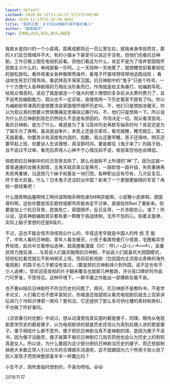 ```yaml
---
layout: default
Lastmod: 2020-08-12T13:14:57.571372+00:00
date: 2019-11-17T15:24:58.000Z
title: "厕所沉思：关于抗日神剧不得不聊的事儿"
author: "猫坂御河"
tags: [神剧,抗日,观众,傲天,编剧]
---
```


我故乡是四川的一个小县城，距离成都将近一百公里左右，就我亲身体验而言，那的人们反日情绪并不大，有的小镇乡下甚至可以说近乎没有。但他们也看抗日神剧，工作日晚上围在电视机前看。但他们看这为什么，肯定不是为了培养爱国情怀民族主义什么的，单纯就看一乐呵。上一天班种一天地累了，就想睡觉前看看轻松的放松放松。看帅哥美女各种极限秀操作，看鬼子坏蛋哇呀哇呀地逃跑战败 ，看战地生死恋打情骂俏，看武林高手保家卫国。抗日神剧中的“鬼子”只是个符号，一个个方便代入各种剧情的万用反派形象而已，作用就是给主角暴打，给编剧写死，给观众憎恶的。说白了就是塑造一个强大的使人憎恨的复杂反派太费时费力了，且不说考验编剧能力，观众也不一定买账，直接借用一下历史冤家不就有了吗。你以为编剧和导演真的是想要渲染家国情怀缅怀历史吗，不，他们只是想拍龙傲天，你以为观众真的想要义愤填膺痛定思痛铭记暴行吗，不，他们只是想爽一下。所以说为什么抗日神剧到现在仍然经久不息是有原因的。市场决定一切。观众看清宫戏，看抗日神剧，是为了什么，难道是为了复习高中历史再默写抽背的吗？肯定还是为了娱乐为了爽啊。虽说是战争片，本质上还是合家欢，看完就睡，睡完就忘，第二天接着看。你要弄点有深度有内涵的，抱歉，观众还要早睡，孩子还得哄，明天还要早起上班，你要谈人生谈理想，真没那时间。要是都往《鬼子来了》的路子拍，且不说过不过审，看完后弄得人心神不宁心情压抑不说，收视率恐怕也会降低。

倘若把抗日神剧中的抗日背景去除了，那么也就称不上所谓的“神”了。因为这就一普普通通的龙傲天剧情，主角天赋异禀众星捧月，一路砍怪一路升级，失败重铸再失败再重铸，沿途捞几个妹子和基友一块打团，各种职业应有尽有，几次反复后，终于皆大欢喜。什么？日本鬼子还没赶出中国？新来了一个更狠更脑残的军官？再拍一部续集吧！

什么猎奇啊血腥啊特工啊间谍啊暗杀啊性虐SM啊异能啊，小皮鞭小皮裤啊，德国骨科啊，这些你要放现实题材或都市异能肯定不过审，直接给你Ban了重新来。但要是加上个抗日背景，民族危亡，家国情怀，反日反蒋，一片赤胆忠心。准了！所以说，这些神剧编剧其实都有着一颗敢于挑战体制，无所不包的心。拍着主旋律，实际上脑子里想的还是B级片。

不过，这也不能全怪市场怪观众什么的，毕竟这老早就是中国人的传 统 艺 能 了，中年人看抗日神剧，青年人看龙傲天，小孩子看奥特曼打小怪兽，宅圈看异世界轻改，起点中文看修仙造神，超英圈看漫威（DC：哼(ノ=Д=)ノ┻━┻），金庸武侠力挽狂澜……与其说人们喜欢脑残抗日神剧，不如说人们就喜欢大团圆模式，轻轻松松看完就忘不影响明天上班。而目前影视剧（包括国内主流观众青睐的海外电视剧）的路子也几乎都没有变过，（要是把抗日神剧译介到外国，说不定也有不少人追捧）。受欢迎高收视的片子翻来覆去也就那几种套路，评分高口碑好的作品门可罗雀，不受待见。这种环境下，一群平庸之作能出一部爆款实属不易。

也不要纠结抗日神剧符不符合历史的问题了，拜托，抗日神剧不是教科书，不是学术论文，人们看它也不图丰富知识，你难道还指望观众看完电视剧后就去上百家讲坛讲几个冷知识博君一笑吗？更何况，它还提供了那么多可供吐槽的素材和笑料，不也做了件好事吗。

《凉宫春日的忧郁》中说过，想从动漫里找真实感的都是傻子，同理，期待从电视剧里学历史的都是傻子，以为电视剧讲的就是历史还信以为真到处跟人讲的更是傻子。傻子相信什么都不意外，傻子把抗日神剧当真不是神剧的错，是因为傻子不读书，因为傻子没脑壳，傻子就算不看抗日神剧打几局农药他也会以为历史上的荆轲真是女人。所以说，为什么要因为这少部分把抗日神剧当历史的傻子，而迁怒抵制掉绝大多数正常人引以为乐的合理娱乐消遣呢，这不就跟因为几个熊孩子放火烧了别人家孩子而禁掉整部喜羊羊一样蠢比吗？

小生不才，厕所里临时想到的，不喜勿喷哈。😃😃

2019.11.17


